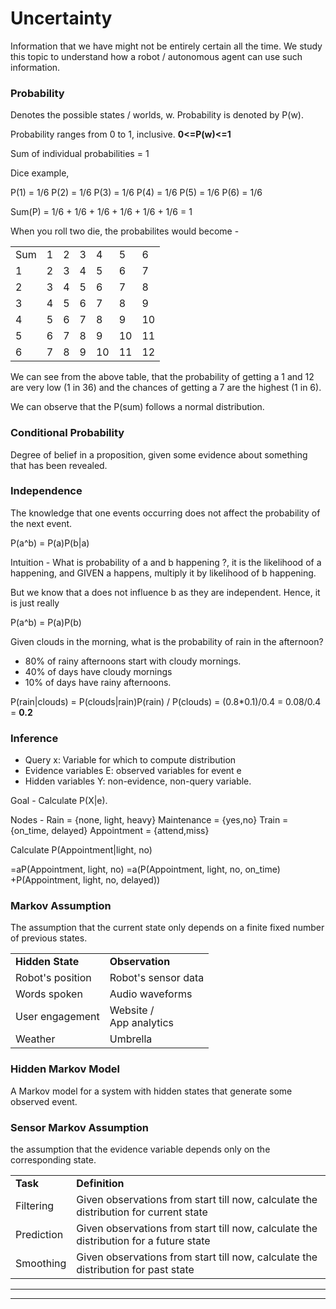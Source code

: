 # Uncertainty

Information that we have might not be entirely certain all the time. We study this topic to understand how a robot / autonomous agent can use such information.

### Probability

Denotes the possible states / worlds, w.
Probability is denoted by P(w).

Probability ranges from 0 to 1, inclusive. <b>0<=P(w)<=1</b>

Sum of individual probabilities = 1

Dice example,

P(1) = 1/6
P(2) = 1/6
P(3) = 1/6
P(4) = 1/6
P(5) = 1/6
P(6) = 1/6


Sum(P) = 1/6 + 1/6 + 1/6 + 1/6 + 1/6 + 1/6 = 1

When you roll two die, the probabilites would become - 

<table>
    <tr>
        <td>Sum</td>
        <td>1</td>
        <td>2</td>
        <td>3</td>
        <td>4</td>
        <td>5</td>
        <td>6</td>
    </tr>
    <tr>
        <td>1</td>
        <td>2</td>
        <td>3</td>
        <td>4</td>
        <td>5</td>
        <td>6</td>
        <td>7</td>
    </tr>
    <tr>
        <td>2</td>
        <td>3</td>
        <td>4</td>
        <td>5</td>
        <td>6</td>
        <td>7</td>
        <td>8</td>
    </tr>
    <tr>
        <td>3</td>
        <td>4</td>
        <td>5</td>
        <td>6</td>
        <td>7</td>
        <td>8</td>
        <td>9</td>
    </tr>
    <tr>
        <td>4</td>
        <td>5</td>
        <td>6</td>
        <td>7</td>
        <td>8</td>
        <td>9</td>
        <td>10</td>
    </tr>
    <tr>
        <td>5</td>
        <td>6</td>
        <td>7</td>
        <td>8</td>
        <td>9</td>
        <td>10</td>
        <td>11</td>
    </tr>
    <tr>
        <td>6</td>
        <td>7</td>
        <td>8</td>
        <td>9</td>
        <td>10</td>
        <td>11</td>
        <td>12</td>
    </tr>
</table>

We can see from the above table, that the probability of getting a 1 and 12 are very low (1 in 36) and the chances of getting a 7 are the highest (1 in 6).


We can observe that the P(sum) follows a normal distribution.

### Conditional Probability 

Degree of belief in a proposition, given some evidence about something that has been revealed.


### Independence

The knowledge that one events occurring does not affect the probability of the next event.

P(a^b) = P(a)P(b|a)

Intuition - What is probability of a and b happening ?, it is the likelihood of a happening, and GIVEN a happens, multiply it by likelihood of b happening.

But we know that a does not influence b as they are independent. Hence, it is just really

P(a^b) = P(a)P(b)

Given clouds in the morning, what is the probability of rain in the afternoon?

* 80% of rainy afternoons start with cloudy mornings.
* 40% of days have cloudy mornings
* 10% of days have rainy afternoons.

P(rain|clouds) = P(clouds|rain)P(rain) / P(clouds)
               = (0.8*0.1)/0.4
               =  0.08/0.4
               = <b>0.2</b>

### Inference

* Query x: Variable for which to compute distribution
* Evidence variables E: observed variables for event e
* Hidden variables Y: non-evidence, non-query variable.

Goal - Calculate P(X|e).

Nodes - 
Rain = {none, light, heavy}
Maintenance = {yes,no}
Train = {on_time, delayed}
Appointment = {attend,miss}

Calculate P(Appointment|light, no)


=aP(Appointment, light, no)
=a(P(Appointment, light, no, on_time) +P(Appointment, light, no, delayed))


### Markov Assumption

The assumption that the current state only depends on a finite fixed number of previous states.

<table>
    <tr>
        <td><b>Hidden State</b></td>
        <td><b>Observation</b></td>
    </tr>
    <tr>
        <td>Robot's position</td>
        <td>Robot's sensor data</td>
    </tr>
    <tr>
        <td>Words spoken</td>
        <td>Audio waveforms</td>
    </tr>
    <tr>
        <td>User engagement</td>
        <td>Website / <br>App analytics</td>
    </tr><tr>
        <td>Weather</td>
        <td>Umbrella</td>
    </tr>
</table>

### Hidden Markov Model

A Markov model for a system with hidden states that generate some observed event.

### Sensor Markov Assumption

the assumption that the evidence variable depends only on the corresponding state.

<table>
    <tr>
        <td><b>Task</b></td>
        <td><b>Definition</b></td>
    </tr>
    <tr>
        <td>Filtering</td>
        <td>
            Given observations from start till now, calculate the distribution for current state
        </td>
    </tr>
    <tr>
        <td>Prediction</td>
        <td>Given observations from start till now, calculate the distribution for a future state</td>
    </tr>
    <tr>
        <td>Smoothing</td>
        <td>Given observations from start till now, calculate the distribution for past state</td>
    </tr>
</table>
<hr>
<hr>
